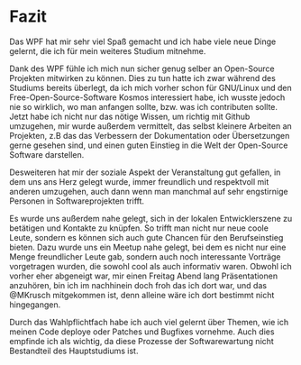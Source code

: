 # Fazit

Das WPF hat mir sehr viel Spaß gemacht und ich habe viele neue Dinge gelernt, die ich für mein weiteres Studium mitnehme.

Dank des WPF fühle ich mich nun sicher genug selber an Open-Source Projekten mitwirken zu können. Dies zu tun hatte ich zwar während des Studiums bereits überlegt, da ich mich vorher schon für GNU/Linux und den Free-Open-Source-Software Kosmos interessiert habe, ich wusste jedoch nie so wirklich, wo man anfangen sollte, bzw. was ich contributen sollte.
Jetzt habe ich nicht nur das nötige Wissen, um richtig mit Github umzugehen, mir wurde außerdem vermittelt, das selbst kleinere Arbeiten an Projekten, z.B das das Verbessern der Dokumentation oder Übersetzungen gerne gesehen sind, und einen guten Einstieg in die Welt der Open-Source Software darstellen.

Desweiteren hat mir der soziale Aspekt der Veranstaltung gut gefallen, in dem uns ans Herz gelegt wurde, immer freundlich und respektvoll mit anderen umzugehen, auch dann wenn man manchmal auf sehr engstirnige Personen in Softwareprojekten trifft.

Es wurde uns außerdem nahe gelegt, sich in der lokalen Entwicklerszene zu betätigen und Kontakte zu knüpfen.
So trifft man nicht nur neue coole Leute, sondern es können sich auch gute Chancen für den Berufseinstieg bieten. Dazu wurde uns ein Meetup nahe gelegt, bei dem es nicht nur eine Menge freundlicher Leute gab, sondern auch noch interessante Vorträge vorgetragen wurden, die sowohl cool als auch informativ waren.
Obwohl ich vorher eher abgeneigt war, mir einen Freitag Abend lang Präsentationen anzuhören, bin ich im nachhinein doch froh das ich dort war, und das @MKrusch mitgekommen ist, denn alleine wäre ich dort bestimmt nicht hingegangen.

Durch das Wahlpflichtfach habe ich auch viel gelernt über Themen, wie ich meinen Code deploye oder Patches und Bugfixes vornehme. Auch dies empfinde ich als wichtig, da diese Prozesse der Softwarewartung nicht Bestandteil des Hauptstudiums ist.
